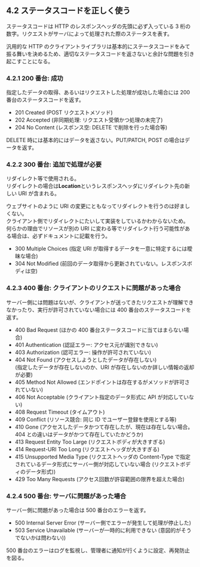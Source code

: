 ## 4.2 ステータスコードを正しく使う

ステータスコードは HTTP のレスポンスヘッダの先頭に必ず入っている 3 桁の数字。リクエストがサーバによって処理された際のステータスを表す。

汎用的な HTTP のクライアントライブラリは基本的にステータスコードをみて振る舞いを決めるため、適切なステータスコードを返さないと余計な問題を引き起こすことになる。

### 4.2.1 200 番台: 成功

指定したデータの取得、あるいはリクエストした処理が成功した場合には 200 番台のステータスコードを返す。

- 201 Created (POST リクエストメソッド)
- 202 Accepted (非同期処理: リクエスト受領かつ処理の未完了)
- 204 No Content (レスポンス空: DELETE で削除を行った場合等)

DELETE 時には基本的にはデータを返さない。PUT/PATCH, POST の場合はデータを返す。

### 4.2.2 300 番台: 追加で処理が必要

リダイレクト等で使用される。  
リダイレクトの場合は**Location**というレスポンスヘッダにリダイレクト先の新しい URI が含まれる。

ウェブサイトのように URI の変更にともなってリダイレクトを行うのは好ましくない。  
クライアント側でリダイレクトにたいして実装をしているかわからないため。  
何らかの理由でリソースが別の URI に変わる等でリダイレクト行う可能性がある場合は、必ずドキュメントに記載を行う。

- 300 Multiple Choices (指定 URI が取得するデータを一意に特定するには曖昧な場合)
- 304 Not Modified (前回のデータ取得から更新されていない。レスポンスボディは空)

### 4.2.3 400 番台: クライアントのリクエストに問題があった場合

サーバー側には問題はないが、クライアントが送ってきたリクエストが理解できなかったり、実行が許可されていない場合には 400 番台のステータスコードを返す。

- 400 Bad Request (ほかの 400 番台ステータスコードに当てはまらない場合)
- 401 Authentication (認証エラー: アクセス元が識別できない)
- 403 Authorization (認可エラー: 操作が許可されていない)
- 404 Not Found (アクセスしようとしたデータが存在しない)  
  (指定したデータが存在しないのか、URI が存在しないのか詳しい情報の返却が必要)
- 405 Method Not Allowed (エンドポイントは存在するがメソッドが許可されていない)
- 406 Not Acceptable (クライアント指定のデータ形式に API が対応していない)
- 408 Request Timeout (タイムアウト)
- 409 Conflict (リソース競合: 同じ ID でユーザー登録を使用とする等)
- 410 Gone (アクセスしたデータかつて存在したが、現在は存在しない場合。404 との違いはデータがかつて存在していたかどうか)
- 413 Request Entity Too Large (リクエストボディが大きすぎる)
- 414 Request-URI Too Long (リクエストヘッダが大きすぎる)
- 415 Unsupported Media Type (リクエストヘッダの Content-Type で指定されているデータ形式にサーバー側が対応していない場合 (リクエストボディのデータ形式))
- 429 Too Many Requests (アクセス回数が許容範囲の限界を超えた場合)

### 4.2.4 500 番台: サーバに問題があった場合

サーバー側に問題があった場合は 500 番台のエラーを返す。

- 500 Internal Server Error (サーバー側でエラーが発生して処理が停止した)
- 503 Service Unavailable (サーバーが一時的に利用できない (意図的がそうでないかは問わない))

500 番台のエラーはログを監視し、管理者に通知が行くように設定、再発防止を図る。